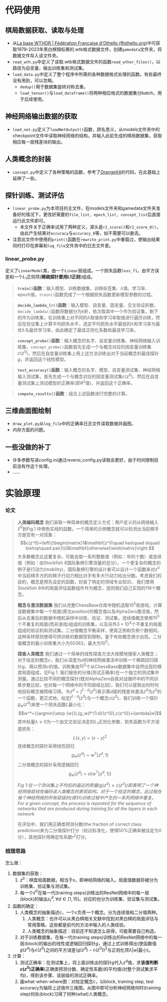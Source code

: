 # 代码使用

## 棋局数据获取、读取与处理

- 从[La base WTHOR | Fédération Française d'Othello (ffothello.org)](https://www.ffothello.org/informatique/la-base-wthor/)中可获取1979-2023年黑白棋锦标赛的.wtb格式数据文件，创建`gamedata`文件夹，将数据文件存入该文件夹。
- `read_wth.py`中定义了读取.wtb格式数据文件的函数`read_wthor_files()`，以路径为自变量，输出训练集和测试集。
- `load_data.py`中定义了整个程序中所需的各种数据格式处理的函数。有些最终没有用到，可以忽略。
	- `dedup()`用于数据集旋转对称去重。
	- `load_tensor()`与`load_dataframe()`将两种相应格式的数据集分batch，用于后续使用。

## 神经网络输出数据的获取

- `load_net.py`定义了`loadNetOutput()`函数，顾名思义，从models文件夹中的checkpoint文件中读取神经网络的结构，并输入此前生成的棋局数据集，获取相应每一层残差块的输出。

## 人类概念的封装

- `concept.py`中定义了各种策略的函数，参考了[OrangeX4](https://orangex4.cool/post/reversi/)的代码，在此基础上延伸了一些。

## 探针训练、测试评估

- `linear_probe.py`为本项目的主文件，在models文件夹和gamedata文件夹准备好的情况下，更改好需要的`file_list, epoch_list, concept_list`后直接运行此文件即可。
	- 本文件关于正确率试用了两种定义，源头是`r2_score()`和`r2_score_0()`，由此产生结果对`accuracy`与`accuracy_0`等，如不需要可以删去。
- 注意此文件中使用的`print()`函数在`rewrite_print.py`中重载过，使输出结果同时打印在屏幕和`log_file`文件夹中的日志文件里。

### linear_probe.py

定义了`LinearModel`类，由一个`Linear`层组成。一个损失函数`loss_f1`，由平方误差和一个$L_1$正则项(**稀疏探针要用L1正则**)组成。

> **`train()`函数**：输入模型、训练数据集、训练标签集、$\lambda$值、学习率、epoch值，`train()`函数完成了一个根据损失函数更新模型参数的过程。

> **`decide_lambda_lr()`函数**：输入模型、自变量、因变量、交叉验证折数，`decide_lambda()`函数将数据分为k折，依次取其中一个作为验证集，剩下的作为训练集，在训练集上对不同的$\lambda$取值和学习率取值进行遍历训练，然后在验证集上计算平均损失水平，选定平均损失水平最低的$\lambda$和学习率为最优$\lambda$与最优学习率，由此确定了最佳正则化系数和最佳学习率。

> **`concept_probe()`函数**：输入概念的名字、自变量训练集、神经网络输入训练集，`concept_probe()`函数首先生成一个与概念对应的因变量训练集$c(z^0)$，然后在自变量训练集上用上述方法训练出对于当前概念的最佳探针$g$，并返回这个线性模型。

> **`test_accuracy()`函数**：输入概念的名字、模型、自变量测试集、神经网络输入测试集，首先生成一个与概念对应的因变量测试集$c(z^0)$，然后在自变量测试集上测试模型的正确率(即$R^2$值)，并返回这个正确率。

> **`compute_results()`函数**：组合上述函数进行完整的计算。

## 三维曲面图绘制

- `draw_plot.py`从`log_file`中的正确率日志文件读取数据并画图。
- 内存方面的问题。

## 一些没做的补丁

- 许多参数写进config.ini通过reversi_config.py读取会更好，由于时间限制目前没有作这个处理。
- ……

# 实验原理

### 论文

> **人类编码概念** 我们采取一种简单的概念定义方式：用户定义的从网络输入$z^0$到Fig.1 中橙色实线的函数。一个简单的示例概念就可以检测出当前棋手方是否有一对双象：$$c(z^0)=\left\{\begin{matrix}1&\mathbf{z^0\quad has\quad a\quad bishop\quad pair}\\0&\mathbf{otherwise}\end{matrix}\right.$$
> 大多数概念比这要复杂，可能会取一系列整数值（例如：卒的个数）或连续值（例如：由Stockfish 8国际象棋引擎测量的总分）。一个更复杂的概念的例子是行动力(mobility)，国际象棋引擎的设计者可以设计一个函数来对$z^0$中当前棋手方的的棋子行动力相比对手有多大行动力给出分数。考虑我们的目的，概念是预先设定的函数，封装了特定的领域专业知识。
> 我们使用Stockfish 8中的局面评估函数组件作为概念，连同我们自己实现的116个概念。
> 
> **概念与激活数据集** 我们从完整ChessBase仓库中随机选取$10^5$局游戏，计算该数据集中每一个局面(原文position)的概念值以及AlphaZero激活值，然后从去重后的数据中随机采样中训练、验证、测试集。连续值概念使用$10^5$个不重复的局面(而非游戏)组成的训练集，以及另外$3\times 10^4$个不重复的局面组成的验证机和测试集。二分值概念平衡采样，使其正例和负例个数相同，这种采样原则使得可供训练的数据受到限制，鉴于有些概念很少出现。二分值概念的最小训练集大小为50363，最大为$10^5$。
> 
> **探查人类概念** 我们通过一个简单的线性探查方法大规模地搜索人类概念；对于给定的概念$c$，我们从深度为$d$的神经网络激活中训练一个稀疏回归探针$g$，用以预测$c$的值。训练集由$10^5$个从ChessBase数据集中自然出现的棋盘局面组成，见Fig 1. 我们报告的分值(测试正确率)在一个独立的测试集中测量。通过比较不同的概念探针(既对AlphaZero自我对战循环中的不同训练步数比较，也对每一个网络中的不同层级比较)，我们可以提取出何时何地目标概念被网络习得。令$z^d=f^{1:d}(z^0)$表示第$d$层的残差块激活$z^d$为$z^0$的一个函数，更正式地，给定$f^{1:d}(z^0)$与一个概念$c(z^0)$，我们训练一个探针$g_w(z^d)$来使一个损失函数$L$最小化：$$w^*={{argmin}\atop {w}}L(g_w(f^{1:d}(z^0)),c(z^0))+\lambda|w|$$其中标量$\lambda\geq 0$为一个由交叉验证决定的$L_1$正则化参数，损失函数为平方误差损失：$$L(x,y)=(x-y)^2$$连续概念的探针采用线性回归$$g_w(z^d)=w^T[z^d,1]$$二分值概念的探针采用逻辑回归$$g_w(z^d)=\sigma(w^T[z^d,1])$$
> 
> *Fig 1:在一个测试集上平均后的逼近的质量($g(z^d)\approx c(z^0)$)即表明了一个神经网络层线性编码该人类概念的表现如何。对于一个给定的概念，此过程在每个神经网络的所有层级的(探针)训练过程中产生的一系列网络中重复。For a given concept, the process is repeated for the sequence of networks that are produced during training for all the layers in each network*
> 
> 在评估中，我们用正确类预测分数(the fraction of correct class prediction)来为二分值探针打分（经过标准化，使得50%正确率被设定为0分），其他探针用确定性系数$r^2$打分。


### 梳理思路

怎么做：
1. 数据集的获取：
	1. $z^0$：棋盘局面数据，相当于$s$，即神经网络的输入。局面值数据将被分为训练集、验证集与测试集。
	2. 每一个$z^0$在每一代(training steps)训练出的ResNet网络中的每一层(block)的输出$z^d_t, \forall d\in[1,15]$。对应的也分为训练集、验证集与测试集。
2. 函数的确定：
	1. 人类概念的抽象描述$c$，一个$c$负责一个概念。分为连续值和二分值两种。
		1. 人类概念：也许可以从黑白棋相关文献中找到对黑白棋的局面评估与常用策略，这些都是前代的方法中输入的人类经验。
		2. 人类概念的抽象描述：目前还不知道怎么获得，可能需要自己构造。
	2. 对于训练数据集，在每一代(training steps)训练出的ResNet网络中的每一层(block)的输出的线性或逻辑回归探针$g$，通过上式训练得出(使函数值$g(z^d)$与$c(z^0)$之间的平方误差$(g(z^d)-c(z^0))^2$与正则化项$\lambda|w|$最小)。
3. 计算：
	1. 测试正确率：在测试集上，将上面训练出的探针$g$代入$z^d$值，求**该值判断$c(z^0)$正确率**(正确类预测分数、确定性系数)的平均值(对整个测试集求平均)，得到该步骤、该层级的测试正确率。
	2. 画what-when-where图：对给定概念$c$，以block, training step, test accuracy为轴将上述值作三维图。从图中即可分析神经网络何时(training step)何处(block)习得了何种(what)人类概念。